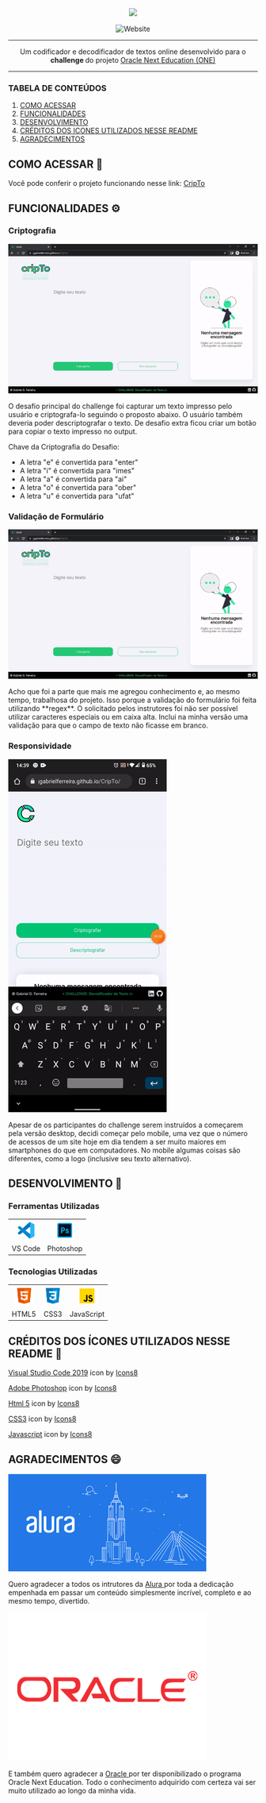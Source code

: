 <div align="center">
  <img src = "https://user-images.githubusercontent.com/103156855/167956088-a5ab105a-f415-4a0c-a6a3-75b3828a468f.png" width="400" />
  <p> <img alt="Website" src="https://img.shields.io/website?down_color=red&down_message=off&style=for-the-badge&up_color=green&up_message=on&url=https%3A%2F%2Fggabrielferreira.github.io%2FCripTo%2F"> </p>
</div>

--------

<p align="center"> Um codificador e decodificador de textos online desenvolvido para o <strong> challenge </strong> do projeto 
<a href="https://www.alura.com.br/oracle-next-education?gclid=CjwKCAjwve2TBhByEiwAaktM1C6KlOZxdI6tnRJUtvbE_b1rts4VpGdjsqVg2EqUqfY80PlpEMqCtRoCddYQAvD_BwE"> 
Oracle Next Education (ONE) </a> </p>

--------

<div>
  <h3> TABELA DE CONTEÚDOS </h3>
  <ol>
    <li> <a href="#comoacessar"> COMO ACESSAR </a> </li>
    <li> <a href="#funcionalidades"> FUNCIONALIDADES </a> </li>
    <li> <a href="#desenvolvimento"> DESENVOLVIMENTO </a> </li>
    <li> <a href="#creditosdosicones"> CRÉDITOS DOS ICONES UTILIZADOS NESSE README </a> </li>
    <li> <a href="#agradecimentos"> AGRADECIMENTOS </a> </li>
  </ol>
</div>


<h2 id='comoacessar'> COMO ACESSAR 🚪 </h2>

<p> Você pode conferir o projeto funcionando nesse link: <a href="https://ggabrielferreira.github.io/CripTo/"> CripTo </a> </p>

<h2 id='funcionalidades'> FUNCIONALIDADES ⚙ </h2>

<h3> Criptografia </h3>

<img src="/readme/criptodescripto.gif"> 

<p> O desafio principal do challenge foi capturar um texto impresso pelo usuário e criptografa-lo seguindo o proposto abaixo. 
O usuário também deveria poder descriptografar o texto. De desafio extra ficou criar um botão para copiar o texto impresso no output. </p>

Chave da Criptografia do Desafio:

- A letra "e" é convertida para "enter"
- A letra "i" é convertida para "imes"
- A letra "a" é convertida para "ai"
- A letra "o" é convertida para "ober"
- A letra "u" é convertida para "ufat"

<h3> Validação de Formulário </h3>

<img src="/readme/validacao.gif"> 

<p> Acho que foi a parte que mais me agregou conhecimento e, ao mesmo tempo, trabalhosa do projeto. 
Isso porque a validação do formulário foi feita utilizando **regex**. O solicitado pelos instrutores foi não ser possível utilizar 
caracteres especiais ou em caixa alta. Inclui na minha versão uma validação para que o campo de texto não ficasse em branco. </p>

<h3> Responsividade </h3>

<img src="/readme/criptomobile.gif"> 

<p> Apesar de os participantes do challenge serem instruídos a começarem pela versão desktop, decidi começar pelo mobile, uma vez que o número de acessos de um site
hoje em dia tendem a ser muito maiores em smartphones do que em computadores. No mobile algumas coisas são diferentes, como a logo (inclusive seu texto alternativo). </p>

<h2 id='desenvolvimento'> DESENVOLVIMENTO 🔧 </h2>

<h3> Ferramentas Utilizadas </h3>

<table>
  <tr>
    <td align="center"> <img src="/images/vscode.png" width="40px"> </td>
    <td align="center"> <img src="/images/photoshop.png" width="40px"> </td>
  </tr>
   <tr>
    <td align="center"> VS Code </td>
    <td align="center"> Photoshop </td>
  </tr>
</table>

<h3> Tecnologias Utilizadas </h3>

<table>
  <tr>
    <td align="center"> <img src="/images/html.png" width="40px"> </td>
    <td align="center"> <img src="/images/css.png" width="40px">
    <td align="center"> <img src="/images/js.png" width="40px">
 </td>
  </tr>
  <tr>
    <td align="center"> HTML5 </td>
    <td align="center"> CSS3 </td>
    <td align="center"> JavaScript </td>
  </tr>
</table>

<h2 id='creditosdosicones'> CRÉDITOS DOS ÍCONES UTILIZADOS NESSE README 📝 </h2>

<a target="_blank" href="https://icons8.com/icon/9OGIyU8hrxW5/visual-studio-code-2019">Visual Studio Code 2019</a> icon by <a target="_blank" href="https://icons8.com">Icons8</a>

<a target="_blank" href="https://icons8.com/icon/13677/adobe-photoshop">Adobe Photoshop</a> icon by <a target="_blank" href="https://icons8.com">Icons8</a>

<a target="_blank" href="https://icons8.com/icon/20909/html-5">Html 5</a> icon by <a target="_blank" href="https://icons8.com">Icons8</a>

<a target="_blank" href="https://icons8.com/icon/21278/css3">CSS3</a> icon by <a target="_blank" href="https://icons8.com">Icons8</a>

<a target="_blank" href="https://icons8.com/icon/108784/javascript">Javascript</a> icon by <a target="_blank" href="https://icons8.com">Icons8</a>

<h2 id='agradecimentos'> AGRADECIMENTOS 😄 </h2>

<img src="/readme/grupoalura.png" width="400">

<p> Quero agradecer a todos os intrutores da <a href="https://www.alura.com.br"> Alura </a> por toda a dedicação empenhada em passar um conteúdo simplesmente incrível, completo e ao mesmo tempo, divertido. </p> 

<img src="/readme/oracle.png" width="400">

<p> E também quero agradecer a <a href="https://www.oracle.com/br/index.html"> Oracle </a> por ter disponibilizado o programa Oracle Next Education. Todo o conhecimento adquirido com certeza vai ser muito utilizado ao longo da minha vida.  </p> 


